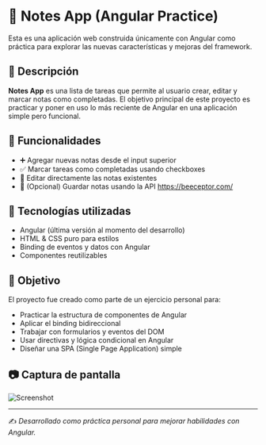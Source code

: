 # 📝 Notes App (Angular Practice)

Esta es una aplicación web construida únicamente con Angular como práctica para explorar las nuevas características y mejoras del framework.

## 📌 Descripción

**Notes App** es una lista de tareas que permite al usuario crear, editar y marcar notas como completadas. El objetivo principal de este proyecto es practicar y poner en uso lo más reciente de Angular en una aplicación simple pero funcional.

## 🚀 Funcionalidades

- ➕ Agregar nuevas notas desde el input superior
- ✅ Marcar tareas como completadas usando checkboxes
- 📝 Editar directamente las notas existentes
- 💾 (Opcional) Guardar notas usando la API https://beeceptor.com/

## 🧪 Tecnologías utilizadas

- Angular (última versión al momento del desarrollo)
- HTML & CSS puro para estilos
- Binding de eventos y datos con Angular
- Componentes reutilizables

## 🎯 Objetivo

El proyecto fue creado como parte de un ejercicio personal para:

- Practicar la estructura de componentes de Angular
- Aplicar el binding bidireccional
- Trabajar con formularios y eventos del DOM
- Usar directivas y lógica condicional en Angular
- Diseñar una SPA (Single Page Application) simple

## 📷 Captura de pantalla
![Screenshot](https://res.cloudinary.com/ddo3iuibt/image/upload/v1744386748/trdypaxl5t45hiaxzs6s.png)

---

✍️ *Desarrollado como práctica personal para mejorar habilidades con Angular.*

